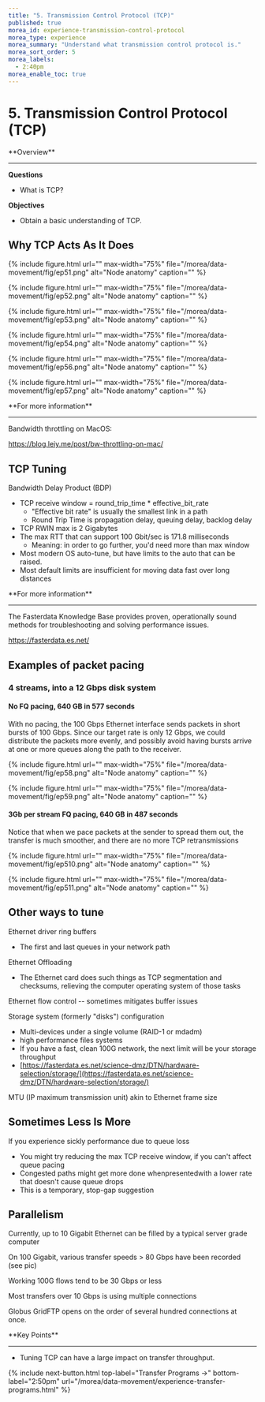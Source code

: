 ```yaml
---
title: "5. Transmission Control Protocol (TCP)"
published: true
morea_id: experience-transmission-control-protocol
morea_type: experience
morea_summary: "Understand what transmission control protocol is."
morea_sort_order: 5
morea_labels:
  - 2:40pm
morea_enable_toc: true
---
```


# 5. Transmission Control Protocol (TCP)

<div class="alert alert-success mt-3" role="alert" markdown="1">
<i class="fa-solid fa-globe fa-xl"></i> **Overview**
<hr/>
 
 **Questions** 
  * What is TCP? 
  
 **Objectives**
  * Obtain a basic understanding of TCP. 

</div>

## Why TCP Acts As It Does

{% include figure.html url="" max-width="75%" file="/morea/data-movement/fig/ep51.png" alt="Node anatomy" caption="" %}

{% include figure.html url="" max-width="75%" file="/morea/data-movement/fig/ep52.png" alt="Node anatomy" caption="" %}

{% include figure.html url="" max-width="75%" file="/morea/data-movement/fig/ep53.png" alt="Node anatomy" caption="" %}

{% include figure.html url="" max-width="75%" file="/morea/data-movement/fig/ep54.png" alt="Node anatomy" caption="" %}

{% include figure.html url="" max-width="75%" file="/morea/data-movement/fig/ep56.png" alt="Node anatomy" caption="" %}

{% include figure.html url="" max-width="75%" file="/morea/data-movement/fig/ep57.png" alt="Node anatomy" caption="" %}

<div class="alert alert-info" role="alert" markdown="1">
<i class="fa-solid fa-circle-info fa-xl"></i> **For more information**
<hr/>

Bandwidth throttling on MacOS:

<https://blog.leiy.me/post/bw-throttling-on-mac/>
</div>



## TCP Tuning

Bandwidth Delay Product (BDP)
   * TCP receive window = round_trip_time * effective_bit_rate
     * "Effective bit rate" is usually the smallest link in a path
     * Round Trip Time is propagation delay, queuing delay, backlog delay
   * TCP RWIN max is 2 Gigabytes
   * The max RTT that can support 100 Gbit/sec is 171.8 milliseconds
     * Meaning: in order to go further, you'd need more than max window
   * Most modern OS auto-tune, but have limits to the auto that can be raised.
   * Most default limits are insufficient for moving data fast over long distances

<div class="alert alert-info" role="alert" markdown="1">
<i class="fa-solid fa-circle-info fa-xl"></i> **For more information**
<hr/>

The Fasterdata Knowledge Base provides proven, operationally sound methods for troubleshooting and solving performance issues.

<https://fasterdata.es.net/>
</div>



## Examples of packet pacing

### 4 streams, into a 12 Gbps disk system

#### No FQ pacing, 640 GB in 577 seconds

With no pacing, the 100 Gbps Ethernet interface sends packets in short bursts of 100 Gbps. 
Since our target rate is only 12 Gbps, we could distribute the packets more evenly, 
and possibly avoid having bursts arrive at one or more queues along the path to the receiver.

{% include figure.html url="" max-width="75%" file="/morea/data-movement/fig/ep58.png" alt="Node anatomy" caption="" %}

{% include figure.html url="" max-width="75%" file="/morea/data-movement/fig/ep59.png" alt="Node anatomy" caption="" %}


#### 3Gb per stream FQ pacing, 640 GB in 487 seconds

Notice that when we pace packets at the sender to spread them out, the transfer is much smoother, and there are no more 
TCP retransmissions

{% include figure.html url="" max-width="75%" file="/morea/data-movement/fig/ep510.png" alt="Node anatomy" caption="" %}

{% include figure.html url="" max-width="75%" file="/morea/data-movement/fig/ep511.png" alt="Node anatomy" caption="" %}


## Other ways to tune

Ethernet driver ring buffers
   * The first and last queues in your network path

Ethernet Offloading
   * The Ethernet card does such things as TCP segmentation and checksums, relieving the computer operating system of those tasks

Ethernet flow control -- sometimes mitigates buffer issues

Storage system (formerly "disks") configuration
   * Multi-devices under a single volume (RAID-1 or mdadm)
   * high performance files systems
   * If you have a fast, clean 100G network, the next limit will be your storage throughput
   * [https://fasterdata.es.net/science-dmz/DTN/hardware-selection/storage/](https://fasterdata.es.net/science-dmz/DTN/hardware-selection/storage/)

MTU (IP maximum transmission unit) akin to Ethernet frame size

## Sometimes Less Is More

If you experience sickly performance due to queue loss
  * You might try reducing the max TCP receive window, if you can't affect queue pacing
  * Congested paths might get more done whenpresentedwith a lower rate that doesn't cause queue drops
  * This is a temporary, stop-gap suggestion

## Parallelism

Currently, up to 10 Gigabit Ethernet can be filled by a typical server grade computer

On 100 Gigabit, various transfer speeds > 80 Gbps have been recorded (see pic)

Working 100G flows tend to be 30 Gbps or less

Most transfers over 10 Gbps is using multiple connections

Globus GridFTP opens on the order of several hundred connections at once.


<div class="alert alert-success mt-3" role="alert" markdown="1">
<i class="fa-solid fa-globe fa-xl"></i> **Key Points**
<hr/>

  * Tuning TCP can have a large impact on transfer throughput. 
</div>

{% include next-button.html
  top-label="Transfer Programs ->"
  bottom-label="2:50pm"
  url="/morea/data-movement/experience-transfer-programs.html" %}
